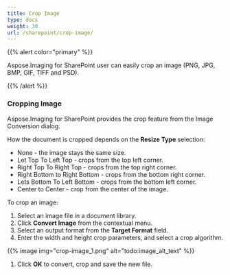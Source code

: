```yaml
---
title: Crop Image
type: docs
weight: 30
url: /sharepoint/crop-image/
---
```


{{% alert color="primary" %}} 

Aspose.Imaging for SharePoint user can easily crop an image (PNG, JPG, BMP, GIF, TIFF and PSD).

{{% /alert %}} 
### **Cropping Image**
Aspose.Imaging for SharePoint provides the crop feature from the Image Conversion dialog. 

How the document is cropped depends on the **Resize Type** selection:

- None - the image stays the same size.
- Let Top To Left Top - crops from the top left corner.
- Right Top To Right Top - crops from the top right corner.
- Right Bottom to Right Bottom - crops from the bottom right corner.
- Lets Bottom To Left Bottom - crops from the bottom left corner.
- Center to Center - crop from the center of the image.

To crop an image:

1. Select an image file in a document library.
1. Click **Convert Image** from the contextual menu.
1. Select an output format from the **Target Format** field.
1. Enter the width and height crop parameters, and select a crop algorithm. 

{{% image img="crop-image_1.png" alt="todo:image_alt_text" %}}

1. Click **OK** to convert, crop and save the new file.
